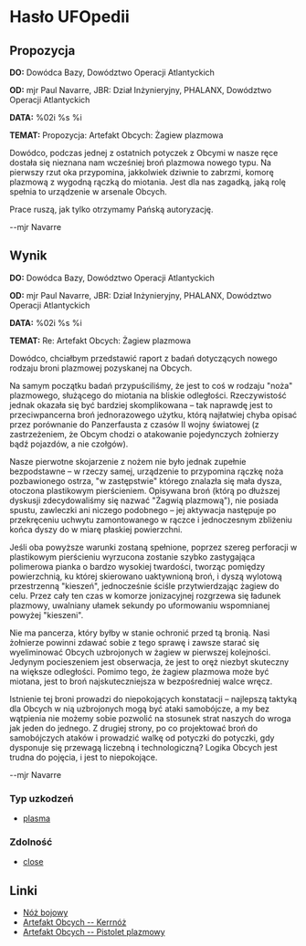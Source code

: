 # Hasło UFOpedii

## Propozycja

**DO:** Dowódca Bazy, Dowództwo Operacji Atlantyckich

**OD:** mjr Paul Navarre, JBR: Dział Inżynieryjny, PHALANX, Dowództwo
Operacji Atlantyckich

**DATA:** %02i %s %i

**TEMAT:** Propozycja: Artefakt Obcych: Żagiew plazmowa

Dowódco, podczas jednej z ostatnich potyczek z Obcymi w nasze ręce
dostała się nieznana nam wcześniej broń plazmowa nowego typu. Na
pierwszy rzut oka przypomina, jakkolwiek dziwnie to zabrzmi, komorę
plazmową z wygodną rączką do miotania. Jest dla nas zagadką, jaką rolę
spełnia to urządzenie w arsenale Obcych.

Prace ruszą, jak tylko otrzymamy Pańską autoryzację.

--mjr Navarre

## Wynik

**DO:** Dowódca Bazy, Dowództwo Operacji Atlantyckich

**OD:** mjr Paul Navarre, JBR: Dział Inżynieryjny, PHALANX, Dowództwo
Operacji Atlantyckich

**DATA:** %02i %s %i

**TEMAT:** Re: Artefakt Obcych: Żagiew plazmowa

Dowódco, chciałbym przedstawić raport z badań dotyczących nowego rodzaju
broni plazmowej pozyskanej na Obcych.

Na samym początku badań przypuściliśmy, że jest to coś w rodzaju "noża"
plazmowego, służącego do miotania na bliskie odległości. Rzeczywistość
jednak okazała się być bardziej skomplikowana – tak naprawdę jest to
przeciwpancerna broń jednorazowego użytku, którą najłatwiej chyba opisać
przez porównanie do Panzerfausta z czasów II wojny światowej (z
zastrzeżeniem, że Obcym chodzi o atakowanie pojedynczych żołnierzy bądź
pojazdów, a nie czołgów).

Nasze pierwotne skojarzenie z nożem nie było jednak zupełnie
bezpodstawne – w rzeczy samej, urządzenie to przypomina rączkę noża
pozbawionego ostrza, "w zastępstwie" którego znalazła się mała dysza,
otoczona plastikowym pierścieniem. Opisywana broń (którą po dłuższej
dyskusji zdecydowaliśmy się nazwać "Żagwią plazmową"), nie posiada
spustu, zawleczki ani niczego podobnego – jej aktywacja następuje po
przekręceniu uchwytu zamontowanego w rączce i jednoczesnym zbliżeniu
końca dyszy do w miarę płaskiej powierzchni.

Jeśli oba powyższe warunki zostaną spełnione, poprzez szereg perforacji
w plastikowym pierścieniu wyrzucona zostanie szybko zastygająca
polimerowa pianka o bardzo wysokiej twardości, tworząc pomiędzy
powierzchnią, ku której skierowano uaktywnioną broń, i dyszą wylotową
przestrzenną "kieszeń", jednocześnie ściśle przytwierdzając żagiew do
celu. Przez cały ten czas w komorze jonizacyjnej rozgrzewa się ładunek
plazmowy, uwalniany ułamek sekundy po uformowaniu wspomnianej powyżej
"kieszeni".

Nie ma pancerza, który byłby w stanie ochronić przed tą bronią. Nasi
żołnierze powinni zdawać sobie z tego sprawę i zawsze starać się
wyeliminować Obcych uzbrojonych w żagiew w pierwszej kolejności. Jedynym
pocieszeniem jest obserwacja, że jest to oręż niezbyt skuteczny na
większe odległości. Pomimo tego, że żagiew plazmowa może być miotana,
jest to broń najskuteczniejsza w bezpośredniej walce wręcz.

Istnienie tej broni prowadzi do niepokojących konstatacji – najlepszą
taktyką dla Obcych w nią uzbrojonych mogą być ataki samobójcze, a my bez
wątpienia nie możemy sobie pozwolić na stosunek strat naszych do wroga
jak jeden do jednego. Z drugiej strony, po co projektować broń do
samobójczych ataków i prowadzić walkę od potyczki do potyczki, gdy
dysponuje się przewagą liczebną i technologiczną? Logika Obcych jest
trudna do pojęcia, i jest to niepokojące.

--mjr Navarre

### Typ uzkodzeń

- [plasma](Damage/plasma "wikilink")

### Zdolność

- [close](Skills/close "wikilink")

## Linki

- [Nóż bojowy](Ekwipunek/Broń_dodatkowa/Nóż_bojowy "wikilink")
- [Artefakt Obcych --
  Kerrnóż](Ekwipunek/Broń_dodatkowa/Kerrnóż "wikilink")
- [Artefakt Obcych -- Pistolet
  plazmowy](Ekwipunek/Broń_dodatkowa/Pistolet_plazmowy "wikilink")